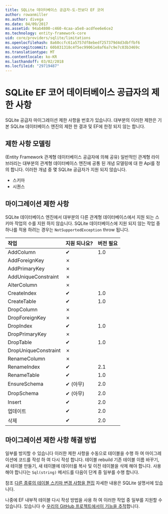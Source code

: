 ```yaml
---
title: SQLite 데이터베이스 공급자-도-전보다 EF 코어
author: rowanmiller
ms.author: divega
ms.date: 04/09/2017
ms.assetid: 94ab4800-c460-4caa-a5e8-acdfee6e6ce2
ms.technology: entity-framework-core
uid: core/providers/sqlite/limitations
ms.openlocfilehash: 8a60ccfc61a5757df8ebedf257379d4d3dbffbf6
ms.sourcegitcommit: 60b831318c4f5ec99061e8af6a7c9e7c03b3469c
ms.translationtype: MT
ms.contentlocale: ko-KR
ms.lasthandoff: 03/02/2018
ms.locfileid: "29719487"
---
```

# <a name="sqlite-ef-core-database-provider-limitations"></a>SQLite EF 코어 데이터베이스 공급자의 제한 사항

SQLite 공급자 마이그레이션 제한 사항을 번호가 있습니다. 대부분의 이러한 제한은 기본 SQLite 데이터베이스 엔진의 제한 한 결과 및 EF에 한정 되지 않는 합니다.

## <a name="modeling-limitations"></a>제한 사항 모델링

(Entity Framework 관계형 데이터베이스 공급자에 의해 공유) 일반적인 관계형 라이브러리는 대부분의 관계형 데이터베이스 엔진에 공통 된 개념 모델링에 대 한 Api를 정의 합니다. 이러한 개념 중 몇 SQLite 공급자가 지원 되지 않습니다.

* 스키마
* 시퀀스

## <a name="migrations-limitations"></a>마이그레이션 제한 사항

SQLite 데이터베이스 엔진에서 대부분의 다른 관계형 데이터베이스에서 지원 되는 스키마 작업의 수를 지원 하지 않습니다. SQLite 데이터베이스에 지원 되지 않는 작업 중 하나를 적용 하려는 경우는 `NotSupportedException` throw 됩니다.

| 작업            | 지원 되나요? | 버전 필요 |
|:---------------------|:-----------|:-----------------|
| AddColumn            | ✔          | 1.0              |
| AddForeignKey        | ✗          |                  |
| AddPrimaryKey        | ✗          |                  |
| AddUniqueConstraint  | ✗          |                  |
| AlterColumn          | ✗          |                  |
| CreateIndex          | ✔          | 1.0              |
| CreateTable          | ✔          | 1.0              |
| DropColumn           | ✗          |                  |
| DropForeignKey       | ✗          |                  |
| DropIndex            | ✔          | 1.0              |
| DropPrimaryKey       | ✗          |                  |
| DropTable            | ✔          | 1.0              |
| DropUniqueConstraint | ✗          |                  |
| RenameColumn         | ✗          |                  |
| RenameIndex          | ✔          | 2.1              |
| RenameTable          | ✔          | 1.0              |
| EnsureSchema         | ✔ (아무)  | 2.0              |
| DropSchema           | ✔ (아무)  | 2.0              |
| Insert               | ✔          | 2.0              |
| 업데이트               | ✔          | 2.0              |
| 삭제               | ✔          | 2.0              |

## <a name="migrations-limitations-workaround"></a>마이그레이션 제한 사항 해결 방법

일부를 방지할 수 있습니다 이러한 제한 사항을 수동으로 테이블을 수행 하 여 마이그레이션에 코드를 작성 하 여 다시 작성 합니다. 테이블 rebuild 기존 테이블 이름 바꾸기, 새 테이블 만들기, 새 테이블에 데이터를 복사 및 이전 테이블을 삭제 해야 합니다. 사용 해야 합니다는 `Sql(string)` 메서드를 다음이 단계 중 일부를 수행 합니다.

참조 [다른 종류의 테이블 스키마 변경 사항을 편집](http://sqlite.org/lang_altertable.html#otheralter) 자세한 내용은 SQLite 설명서에 있습니다.

나중에 EF 내부적 테이블 다시 작성 방법을 사용 하 여 이러한 작업 중 일부를 지원할 수 있습니다. 있습니다 수 [우리의 GitHub 프로젝트에서이 기능을 추적](https://github.com/aspnet/EntityFrameworkCore/issues/329)합니다.
